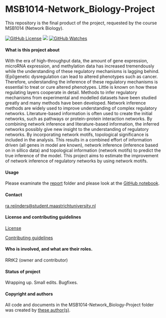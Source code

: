 # MSB1014-Network_Biology-Project
This repository is the final product of the project, requested by the course MSB1014 (Network Biology).

[![GitHub License](https://img.shields.io/github/license/Rrtk2/MSB1014-Network_Biology-Project)](https://github.com/Rrtk2/MSB1014-Network_Biology-Project/blob/master/LICENSE.md) ![](https://img.shields.io/badge/Status-Wrapping_up-green) [![GitHub Watches](https://img.shields.io/github/watchers/Rrtk2/MSB1014-Network_Biology-Project.svg?style=social&label=Watch&maxAge=2592000)](https://github.com/Rrtk2/MSB1014-Network_Biology-Project/watchers) 


#### What is this project about
With the era of high-throughput data, the amount of gene expression, microRNA expression, and methylation data has increased tremendously while the understanding of these regulatory mechanisms is lagging behind. (Epi)genetic dysregulation can lead to altered phenotypes such as cancer. Therefore, understanding the inference of these regulatory mechanisms is essential to treat or cure altered phenotypes. Little is known on how these regulating layers cooperate in detail. Methods to infer regulatory mechanisms from experimental and modelled datasets have been studied greatly and many methods have been developed. Network inference methods are widely used to improve understanding of complex regulatory networks. Literature-based information is often used to create the initial networks, such as pathways or protein-protein interaction networks. By combining network inference and literature-based information, the inferred networks possibly give new insight to the understanding of regulatory networks. By incorporating network motifs, topological significance is included in the analysis. This results in a combined effort of information driven (all genes in model are known), network inference (inference based on in sillico data) and topological information (network motifs) to predict the true inference of the model.
This project aims to estimate the improvement of network inference of regulatory networks by using network motifs.

#### Usage
Please examinate the [report](/Project/Report) folder and please look at the [GitHub notebook](https://rrtk2.github.io/MSB1014-Network_Biology-Project/).


#### Contact
ra.reijnders@student.maastrichtuniversity.nl


#### License and contributing guidelines
[License](/LICENSE.md) 

[Contributing guidelines](/CONTRIBUTING.md) 


#### Who is involved, and what are their roles.
RRtK2 (owner and contributor)


#### Status of project
Wrapping up. Small edits. Bugfixes.


#### Copyright and authors
All code and documents in the MSB1014-Network_Biology-Project folder was created by [these author(s)](/AUTHORS.md).
